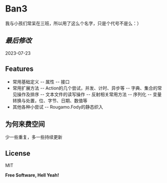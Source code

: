 ﻿# Ban3
我与小孩们常呆在三班，所以用了这么个名字，只是个代号不是么：）

## _最后修改_
2023-07-23


## Features

- 常用基础定义
-- 属性
-- 接口
- 常用扩展方法
-- Action的几个尝试，并发、计时、异步等
-- 字典、集合的常见操作及排序
-- 文本文件的读写操作
-- 反射相关常用方法
-- 序列化
-- 变量转换与处置，位、字节、日期、数值等
- 其他各种小尝试
-- Rougamo.Fody的静态织入

## 为何来费空间

少一些重复，多一些持续更新

## License

MIT

**Free Software, Hell Yeah!**